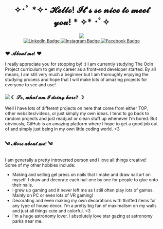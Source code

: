 <div id="header" align="center">
  <h1> ✧･ﾟ *✧･ 𝓗𝓮𝓵𝓵𝓸! 𝓘𝓽'𝓼 𝓼𝓸 𝓷𝓲𝓬𝓮 𝓽𝓸 𝓶𝓮𝓮𝓽 𝔂𝓸𝓾! * ✧* ･ﾟ✧ </h1>
  <img src="https://64.media.tumblr.com/d103eb823dce2842c673f409f036857b/tumblr_mzx9wrdwFa1snc5kxo1_1280.gif"/>
</div>

<div id="badges" align="center">
  <a href="#">
    <img src="https://github.com/jupiterboopiter/jupiterboopiter/assets/135379233/5bc93147-3dbd-4cb1-a15a-2b08b2abb673" alt="LinkedIn Badge"/>
  </a>
  <a href="#">
    <img src="https://github.com/jupiterboopiter/jupiterboopiter/assets/135379233/1e489fd8-edec-4091-aca9-06eab0a09af9" alt="Instagram Badge"/>
  </a>
  <a href="#">
    <img src="https://github.com/jupiterboopiter/jupiterboopiter/assets/135379233/50767357-6fce-4275-8e74-87d379bc8867" alt="Facebook Badge"/>
  </a>
</div>


<h3> ♥ 𝓐𝓫𝓸𝓾𝓽 𝓶𝓮! ♥ </h3>
  I really appreciate you for stopping by! :) I am currently studying The Odin Project curriculum to get my career as a front-end developer started. By all means, I am still very much a beginner but I am thoroughly enjoying the studying 
  process and hope that I will make lots of amazing projects for everyone to see and use!

<div id="about" align="left">
  <img src="https://i.pinimg.com/originals/54/2b/9e/542b9e472a4bf8fff355af5761011ce9.gif" align="left"/>
  <h3> ☾ 𝓢𝓸, 𝔀𝓱𝓪𝓽 𝓪𝓶 𝓘 𝓭𝓸𝓲𝓷𝓰 𝓱𝓮𝓻𝓮? ☽ </h3>
  Well I have lots of different projects on here that come from either TOP, other websites/videos, or just simply my own ideas. I tend to go back to random projects and just readjust or clean stuff up whenever I'm bored. But obviously,     GitHub is an amazing platform where I hope to get a good job out of and simply just being in my own little coding world. <3
</div>

<div id="facts" align="left">
  <h3>༄ 𝓜𝓸𝓻𝓮 𝓪𝓫𝓸𝓾𝓽 𝓶𝓮! ༄</h3>
  <p>I am generally a pretty introverted person and I love all things creative! Some of my other hobbies include:</p>
  <ul>
    <li>Making and selling gel press on nails that I make and draw nail art on myself. I draw and decorate each nail one by one for people to glue onto their nails.</li>
    <li>I grew up gaming and it never left me as I still often play lots of games. Mainly on PC or even lots of VR gaming!</li>
    <li>Decorating and even making my own decorations with thrifted items for any type of house decor. I'm a pretty big fan of maximalism on my walls and just all things cute and colorful. <3</li>
    <li>I'm a huge astronomy lover. I absolutely love star gazing at astronomy parks near me.</li>
  </ul>
</div>


